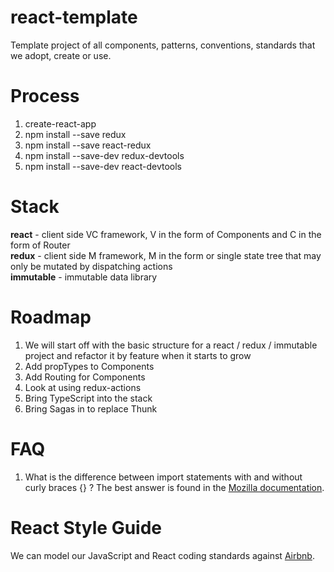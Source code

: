 # react-template
Template project of all components, patterns, conventions, standards that we adopt, create or use.

# Process
1. create-react-app
2. npm install --save redux
3. npm install --save react-redux
4. npm install --save-dev redux-devtools
5. npm install --save-dev react-devtools

# Stack
**react** - client side VC framework, V in the form of Components and C in the form of Router   
**redux** - client side M framework, M in the form or single state tree that may only be mutated by dispatching actions  
**immutable** - immutable data library  

# Roadmap
1. We will start off with the basic structure for a react / redux / immutable project and refactor it by feature when it starts to grow
2. Add propTypes to Components
3. Add Routing for Components
4. Look at using redux-actions
5. Bring TypeScript into the stack
6. Bring Sagas in to replace Thunk

# FAQ
1. What is the difference between import statements with and without curly braces {} ?
The best answer is found in the [Mozilla documentation](https://developer.mozilla.org/en-US/docs/Web/JavaScript/Reference/Statements/import).

# React Style Guide
We can model our JavaScript and React coding standards against [Airbnb](https://github.com/airbnb/javascript).
